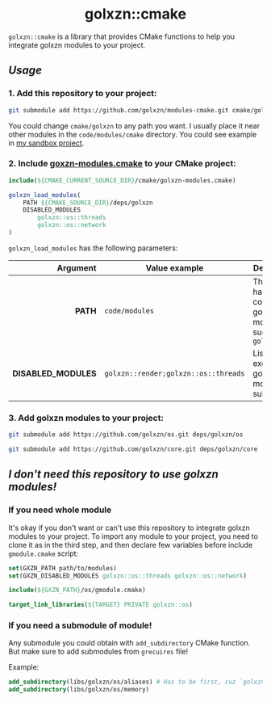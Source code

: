 <h1 align="center">golxzn::cmake</h1>
<!-- <div align="center"> </div> -->

`golxzn::cmake` is a library that provides CMake functions to help you integrate golxzn modules
to your project.

## __*Usage*__

### 1. Add this repository to your project:

```bash
git submodule add https://github.com/golxzn/modules-cmake.git cmake/golxzn
```

You could change `cmake/golxzn` to any path you want. I usually place it near other modules in the
`code/modules/cmake` directory. You could see example in [my sandbox project](https://github.com/golxzn/sandbox).

### 2. Include [goxzn-modules.cmake](golxzn-modules.cmake) to your CMake project:

```cmake
include(${CMAKE_CURRENT_SOURCE_DIR}/cmake/golxzn-modules.cmake)

golxzn_load_modules(
	PATH ${CMAKE_SOURCE_DIR}/deps/golxzn
	DISABLED_MODULES
		golxzn::os::threads
		golxzn::os::network
)
```

`golxzn_load_modules` has the following parameters:

| __Argument__         | __Value example__                        | __Description__                                                  |
|---------------------:|------------------------------------------|------------------------------------------------------------------|
| __PATH__             | `code/modules`                           | This path has to contain of golxzn modules, such as `golxzn::os` |
| __DISABLED_MODULES__ | ```golxzn::render;golxzn::os::threads``` | List of excluded golxzn's modules or submodules                  |

### 3. Add golxzn modules to your project:

```bash
git submodule add https://github.com/golxzn/os.git deps/golxzn/os
```

```bash
git submodule add https://github.com/golxzn/core.git deps/golxzn/core
```

## __*I don't need this repository to use golxzn modules!*__

### If you need whole module

It's okay if you don't want or can't use this repository to integrate golxzn modules to your project.
To import any module to your project, you need to clone it as in the third step, and then declare
few variables before include `gmodule.cmake` script:

```cmake
set(GXZN_PATH path/to/modules)
set(GXZN_DISABLED_MODULES golxzn::os::threads golxzn::os::network)

include(${GXZN_PATH}/os/gmodule.cmake)

target_link_libraries(${TARGET} PRIVATE golxzn::os)

```

### If you need a submodule of module!

Any submodule you could obtain with `add_subdirectory` CMake function. But make sure to add
submodules from `grecuires` file!

Example:

```cmake
add_subdirectory(libs/golxzn/os/aliases) # Has to be first, cuz `golxzn::memory` depends on it
add_subdirectory(libs/golxzn/os/memory)
```
